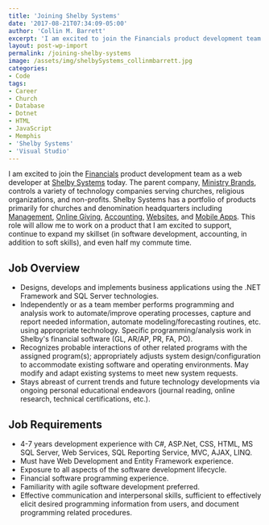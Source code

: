 ```yaml
---
title: 'Joining Shelby Systems'
date: '2017-08-21T07:34:09-05:00'
author: 'Collin M. Barrett'
excerpt: 'I am excited to join the Financials product development team as a web developer at Shelby Systems today.'
layout: post-wp-import
permalink: /joining-shelby-systems
image: /assets/img/shelbySystems_collinmbarrett.jpg
categories:
- Code
tags:
- Career
- Church
- Database
- Dotnet
- HTML
- JavaScript
- Memphis
- 'Shelby Systems'
- 'Visual Studio'
---
```


I am excited to join the [Financials](https://www.shelbysystems.com/church-accounting/) product development team as a
web developer at [Shelby Systems](https://www.shelbysystems.com/) today. The parent company, [Ministry
Brands](https://www.ministrybrands.com/), controls a variety of technology companies serving churches, religious
organizations, and non-profits. Shelby Systems has a portfolio of products primarily for churches and denomination
headquarters including [Management](https://www.shelbysystems.com/church-management/), [Online
Giving](https://www.shelbysystems.com/online-giving/), [Accounting](https://www.shelbysystems.com/church-accounting/),
[Websites](https://www.shelbysystems.com/church-websites/), and [Mobile Apps](https://www.shelbysystems.com/). This role
will allow me to work on a product that I am excited to support, continue to expand my skillset (in software
development, accounting, in addition to soft skills), and even half my commute time.

## Job Overview

- Designs, develops and implements business applications using the .NET Framework and SQL Server technologies.
- Independently or as a team member performs programming and analysis work to automate/improve operating processes,
capture and report needed information, automate modeling/forecasting routines, etc. using appropriate technology.
Specific programming/analysis work in Shelby's financial software (GL, AR/AP, PR, FA, PO).
- Recognizes probable interactions of other related programs with the assigned program(s); appropriately adjusts system
design/configuration to accommodate existing software and operating environments. May modify and adapt existing systems
to meet new system requests.
- Stays abreast of current trends and future technology developments via ongoing personal educational endeavors (journal
reading, online research, technical certifications, etc.).

## Job Requirements

- 4-7 years development experience with C#, ASP.Net, CSS, HTML, MS SQL Server,
Web Services, SQL Reporting Service, MVC, AJAX, LINQ.
- Must have Web Development and Entity Framework experience.
- Exposure to all aspects of the software development lifecycle.
- Financial software programming experience.
- Familiarity with agile software development preferred.
- Effective communication and interpersonal skills, sufficient to effectively elicit desired programming information
from users, and document programming related procedures.